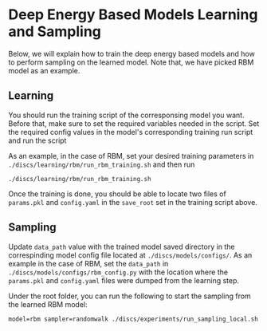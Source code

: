 # Deep Energy Based Models Learning and Sampling

Below, we will explain how to train the deep energy based models and how to
perform sampling on the learned model. Note that, we have picked RBM model as an
example.

## Learning

You should run the training script of the corresponsing model you want. Before
that, make sure to set the required variables needed in the script. Set the
required config values in the model's corresponding training run script and run
the script

As an example, in the case of RBM, set your desired training parameters in
`./discs/learning/rbm/run_rbm_training.sh` and then run

```
./discs/learning/rbm/run_rbm_training.sh
```

Once the training is done, you should be able to locate two files of
`params.pkl` and `config.yaml` in the `save_root` set in the training script
above.

## Sampling

Update `data_path` value with the trained model saved directory in the
correspinding model config file located at `./discs/models/configs/`. As an
example in the case of RBM, set the `data_path` in
`./discs/models/configs/rbm_config.py` with the location where the `params.pkl`
and `config.yaml` files were dumped from the learning step.

Under the root folder, you can run the following to start the sampling from the
learned RBM model:

```
model=rbm sampler=randomwalk ./discs/experiments/run_sampling_local.sh
```
